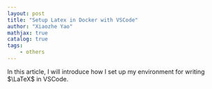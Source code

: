 ```yaml
---
layout: post
title: "Setup Latex in Docker with VSCode"
author: "Xiaozhe Yao"
mathjax: true
catalog: true
tags:
    - others
---
```


In this article, I will introduce how I set up my environment for writing $\LaTeX$ in VSCode.

